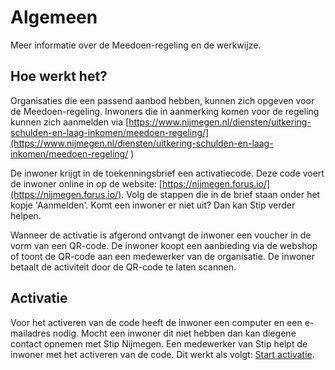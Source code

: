 # Algemeen

Meer informatie over de Meedoen-regeling en de werkwijze.

## Hoe werkt het?
Organisaties die een passend aanbod hebben, kunnen zich opgeven voor de Meedoen-regeling. Inwoners die in aanmerking komen voor de regeling kunnen zich aanmelden via [https://www.nijmegen.nl/diensten/uitkering-schulden-en-laag-inkomen/meedoen-regeling/](https://www.nijmegen.nl/diensten/uitkering-schulden-en-laag-inkomen/meedoen-regeling/ )

De inwoner krijgt in de toekenningsbrief een activatiecode. Deze code voert de inwoner online in op de website: [https://nijmegen.forus.io/](https://nijmegen.forus.io/). Volg de stappen die in de brief staan onder het kopje 'Aanmelden'. Komt een inwoner er niet uit? Dan kan Stip verder helpen.

Wanneer de activatie is afgerond ontvangt de inwoner een voucher in de vorm van een QR-code.
De inwoner koopt een aanbieding via de webshop of toont de QR-code aan een medewerker van de organisatie. De inwoner betaalt de activiteit door de QR-code te laten scannen.


## Activatie
Voor het activeren van de code heeft de inwoner een computer en een e-mailadres nodig. Mocht een inwoner dit niet hebben dan kan diegene contact opnemen met Stip Nijmegen. Een medewerker van Stip helpt de inwoner met het activeren van de code. Dit werkt als volgt: [Start activatie](https://help.forus.io/nijmegen/stips/activatie/).
